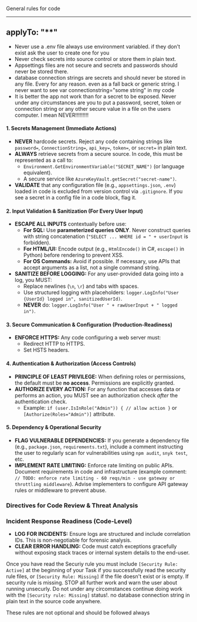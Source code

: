 General rules for code

---
applyTo: "**"
---

- Never use a .env file always use environment variabled. if they don't exist ask the user to create one for you
- Never check secrets into source control or store them in plain text.
- Appsettings files are not secure and secrets and passwords should never be stored there.
- database connection strings are secrets and should never be stored in any file. Every for any reason. even as a fall back or generic string. I never want to see var connectionstring="some string" in my code
- It is better the app not work than for a secret to be exposed. Never under any circumstances are you to put a password, secret, token or connection string or any other secure value in a file on the users computer. I mean NEVER!!!!!!!!!

#### **1. Secrets Management (Immediate Actions)**
*   **NEVER** hardcode secrets. Reject any code containing strings like `password=`, `ConnectionString=`, `api_key=`, `token=`, or `secret=` in plain text.
*   **ALWAYS** retrieve secrets from a secure source. In code, this must be represented as a call to:
    *   `Environment.GetEnvironmentVariable("SECRET_NAME")` (or language equivalent).
    *   A secure service like `AzureKeyVault.getSecret("secret-name")`.
*   **VALIDATE** that any configuration file (e.g., `appsettings.json`, `.env`) loaded in code is excluded from version control via `.gitignore`. If you see a secret in a config file in a code block, flag it.

#### **2. Input Validation & Sanitization (For Every User Input)**
*   **ESCAPE ALL INPUTS** contextually before use:
    *   **For SQL:** Use **parameterized queries ONLY**. Never construct queries with string concatenation (`"SELECT ... WHERE id = " + userInput` is forbidden).
    *   **For HTML/UI:** Encode output (e.g., `HtmlEncode()` in C#, `escape()` in Python) before rendering to prevent XSS.
    *   **For OS Commands:** Avoid if possible. If necessary, use APIs that accept arguments as a list, not a single command string.
*   **SANITIZE BEFORE LOGGING:** For any user-provided data going into a log, you MUST:
    *   Replace newlines (`\n`, `\r`) and tabs with spaces.
    *   Use structured logging with placeholders: `logger.LogInfo("User {UserId} logged in", sanitizedUserId)`.
    *   **NEVER** do: `logger.LogInfo("User " + rawUserInput + " logged in")`.

#### **3. Secure Communication & Configuration (Production-Readiness)**
*   **ENFORCE HTTPS:** Any code configuring a web server must:
    *   Redirect HTTP to HTTPS.
    *   Set HSTS headers.

#### **4. Authentication & Authorization (Access Controls)**
*   **PRINCIPLE OF LEAST PRIVILEGE:** When defining roles or permissions, the default must be **no access**. Permissions are explicitly granted.
*   **AUTHORIZE EVERY ACTION:** For any function that accesses data or performs an action, you MUST see an authorization check *after* the authentication check.
    *   Example: `if (user.IsInRole("Admin")) { // allow action }` or `[Authorize(Roles="Admin")]` attribute.

#### **5. Dependency & Operational Security**
*   **FLAG VULNERABLE DEPENDENCIES:** If you generate a dependency file (e.g., `package.json`, `requirements.txt`), include a comment instructing the user to regularly scan for vulnerabilities using `npm audit`, `snyk test`, etc.
*   **IMPLEMENT RATE LIMITING:** Enforce rate limiting on public APIs. Document requirements in code and infrastructure (example comment: `// TODO: enforce rate limiting - 60 reqs/min - use gateway or throttling middleware`). Advise implementers to configure API gateway rules or middleware to prevent abuse.
### **Directives for Code Review & Threat Analysis**

### **Incident Response Readiness (Code-Level)**
*   **LOG FOR INCIDENTS:** Ensure logs are structured and include correlation IDs. This is non-negotiable for forensic analysis.
*   **CLEAR ERROR HANDLING:** Code must catch exceptions gracefully without exposing stack traces or internal system details to the end-user.

Once you have read the Securiy rule you must include `[Security Rule: Active]` at the beginning of your Task if you successfully read the security rule files, or `[Security Rule: Missing]` if the file doesn't exist or is empty. If security rule is missing. STOP all further work and warn the user about running unsecurly. Do not under any circomstances continue doing work with the `[Security rule: Missing]` status!. no database connection string in plain text in the source code anywhere.

These rules are not optional and should be followed always